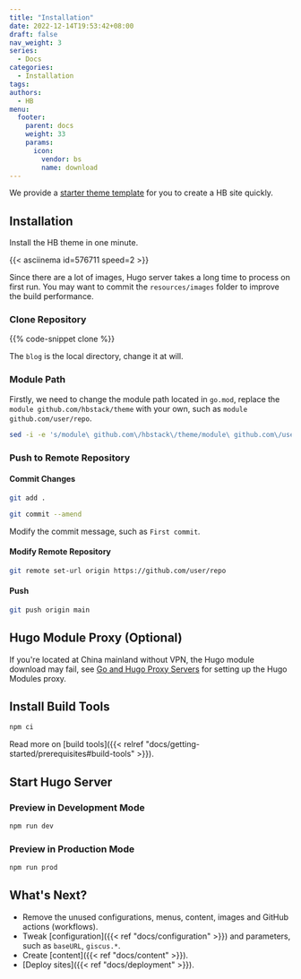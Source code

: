 ```yaml
---
title: "Installation"
date: 2022-12-14T19:53:42+08:00
draft: false
nav_weight: 3
series:
  - Docs
categories:
  - Installation
tags:
authors:
  - HB
menu:
  footer:
    parent: docs
    weight: 33
    params:
      icon:
        vendor: bs
        name: download
---
```


We provide a [starter theme template](https://github.com/hbstack/theme) for you to create a HB site quickly.

<!--more-->

## Installation

Install the HB theme in one minute.

{{< asciinema id=576711 speed=2 >}}

Since there are a lot of images, Hugo server takes a long time to process on first run. You may want to commit the `resources/images` folder to improve the build performance.

### Clone Repository

{{% code-snippet clone %}}

The `blog` is the local directory, change it at will.

### Module Path

Firstly, we need to change the module path located in `go.mod`, replace the `module github.com/hbstack/theme` with your own, such as `module github.com/user/repo`.

```sh
sed -i -e 's/module\ github.com\/hbstack\/theme/module\ github.com\/user\/repo/' go.mod
```

### Push to Remote Repository

#### Commit Changes

```sh
git add .

git commit --amend
```

Modify the commit message, such as `First commit`.

#### Modify Remote Repository

```sh
git remote set-url origin https://github.com/user/repo
```

#### Push

```sh
git push origin main
```

## Hugo Module Proxy (Optional)

If you're located at China mainland without VPN, the Hugo module download may fail, see [Go and Hugo Proxy Servers](https://hugomods.com/en/blog/2023/04/go-and-hugo-proxy-servers/) for setting up the Hugo Modules proxy.

## Install Build Tools

```sh
npm ci
```

Read more on [build tools]({{< relref "docs/getting-started/prerequisites#build-tools" >}}).

## Start Hugo Server

### Preview in Development Mode

```sh
npm run dev
```

### Preview in Production Mode

```sh
npm run prod
```

## What's Next?

- Remove the unused configurations, menus, content, images and GitHub actions (workflows).
- Tweak [configuration]({{< ref "docs/configuration" >}}) and parameters, such as `baseURL`, `giscus.*`.
- Create [content]({{< ref "docs/content" >}}).
- [Deploy sites]({{< ref "docs/deployment" >}}).
